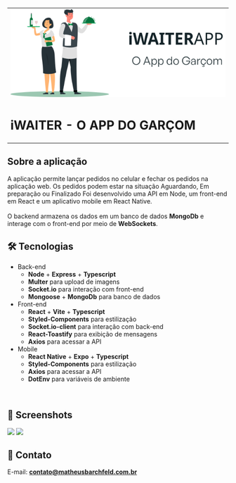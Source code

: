 <table>
  <tr>
    <td><img src="https://github.com/Barchf3ld/iWaiterApp/blob/main/fe/src/assets/images/logogreen.svg" /></td>
  <tr>
  </tr>
    <td><h1>iWAITER - O APP DO GARÇOM</h1></td>
  </tr>
</table>


## Sobre a aplicação
A aplicação permite lançar pedidos no celular e fechar os pedidos na aplicação web. Os pedidos podem estar na situação Aguardando, Em preparação ou Finalizado
Foi desenvolvido uma API em Node, um front-end em React e um aplicativo mobile em React Native.<br />
<br />
O backend armazena os dados em um banco de dados __MongoDb__ e interage com o front-end por meio de __WebSockets__.<br/>


## :hammer_and_wrench: Tecnologias
* Back-end
  * __Node__ + __Express__ + __Typescript__
  * __Multer__ para upload de imagens
  * __Socket.io__ para interação com front-end
  * __Mongoose__ + __MongoDb__ para banco de dados
* Front-end
  * __React__ + __Vite__ + __Typescript__
  * __Styled-Components__ para estilização
  * __Socket.io-client__ para interação com back-end
  * __React-Toastify__ para exibição de mensagens
  * __Axios__ para acessar a API
* Mobile
  * __React Native__ + __Expo__ + __Typescript__
  * __Styled-Components__ para estilização
  * __Axios__ para acessar a API
  * __DotEnv__ para variáveis de ambiente
<br />


## :camera_flash: Screenshots
![](https://github.com/Barchf3ld/iWaiterApp/blob/main/fe/src/assets/images/mobile.gif)
![](https://github.com/Barchf3ld/iWaiterApp/blob/main/fe/src/assets/images/mobile.gif)


## :email: Contato

E-mail: [**contato@matheusbarchfeld.com.br**](mailto:contati@matheusbarchfeld.com.br)
